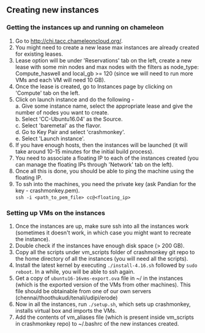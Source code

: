 ## Creating new instances
### Getting the instances up and running on chameleon
1. Go to http://chi.tacc.chameleoncloud.org/.  
2. You might need to create a new lease max instances are already created for existing leases.  
3. Lease option will be under 'Reservations' tab on the left, create a new lease with some min nodes and max nodes with the filters as node_type: Compute_haswell and local_gb >= 120 (since we will need to run more VMs and each VM will need 10 GB).  
4. Once the lease is created, go to Instances page by clicking on 'Compute' tab on the left. 
5. Click on launch instance and do the following -  
  a. Give some instance name, select the appropriate lease and give the number of nodes you want to create.  
  b. Select 'CC-Ubuntu16.04' as the Source.  
  c. Select 'baremetal' as the flavor.  
  d. Go to Key Pair and select 'crashmonkey'.  
  e. Select 'Launch instance'. 
6. If you have enough hosts, then the instances will be launched (it will take around 10-15 minutes for the initial build process).  
7. You need to associate a floating IP to each of the instances created (you can manage the floating IPs through 'Network' tab on the left).  
8. Once all this is done, you should be able to ping the machine using the floating IP.  
9. To ssh into the machines, you need the private key (ask Pandian for the key - crashmonkey.pem).  
   `ssh -i <path_to_pem_file> cc@<floating_ip>`

### Setting up VMs on the instances
1. Once the instances are up, make sure ssh into all the instances work (sometimes it doesn't work, in which case you might want to recreate the instance).  
2. Double check if the instances have enough disk space (> 200 GB).  
3. Copy all the scripts under vm_scripts folder of crashmonkey git repo to the home directory of all the instances (you will need all the scripts).  
4. Install the latest kernel by executing `./install-4.16.sh` followed by `sudo reboot`. In a while, you will be able to ssh again.  
5. Get a copy of `ubuntu16-16vms-export.ova` file in ~/ in the instances (which is the exported version of the VMs from other machines). This file should be obtainable from one of our own servers (chennai/thoothukudi/tenali/udipi/erode)
5. Now in all the instances, run `./setup.sh`, which sets up crashmonkey, installs virtual box and imports the VMs.  
6. Add the contents of vm_aliases file (which is present inside vm_scripts in crashmonkey repo) to ~/.bashrc of the new instances created.  
